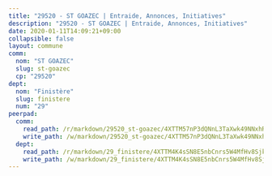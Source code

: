 ```yaml
---
title: "29520 - ST GOAZEC | Entraide, Annonces, Initiatives"
description: "29520 - ST GOAZEC | Entraide, Annonces, Initiatives"
date: 2020-01-11T14:09:21+09:00
collapsible: false
layout: commune
comm:
  nom: "ST GOAZEC"
  slug: st-goazec
  cp: "29520"
dept:
  nom: "Finistère"
  slug: finistere
  num: "29"
peerpad:
  comm:
    read_path: /r/markdown/29520_st-goazec/4XTTM57nP3dQNnL3TaXwk49NNxhRLZ8o6vaphL1evzMwcHRS1
    write_path: /w/markdown/29520_st-goazec/4XTTM57nP3dQNnL3TaXwk49NNxhRLZ8o6vaphL1evzMwcHRS1-K3TgUaib8woHYVxf84RXBpydAwd7bR2QuiL3S3UbF7koUf38VQEwWTnPafRcF2bDSKNwA46LXvfPXgmDr4U5y7gK7NbPDaTGbRNKBvcQD759vsRsWpR8Xot21spRX23J67vE9hhT
  dept:
    read_path: /r/markdown/29_finistere/4XTTM4K4sSN8E5nbCnrs5W4MfHv8SjkZXZkMiZwJKZCUFreuC
    write_path: /w/markdown/29_finistere/4XTTM4K4sSN8E5nbCnrs5W4MfHv8SjkZXZkMiZwJKZCUFreuC-K3TgUmttHvLKDBu5vxQ3oPzTia91UxXiaB3vEFjsHJiDiJD9aQfr6ibvcPa75Eo3oX7ob78s9tVxCKrtPM9bLAmDziVCSFjEgZbp3rqL8Ji8Q5aZhxfTcqkGX75WxHS6TQxtiQQ6
---
```


